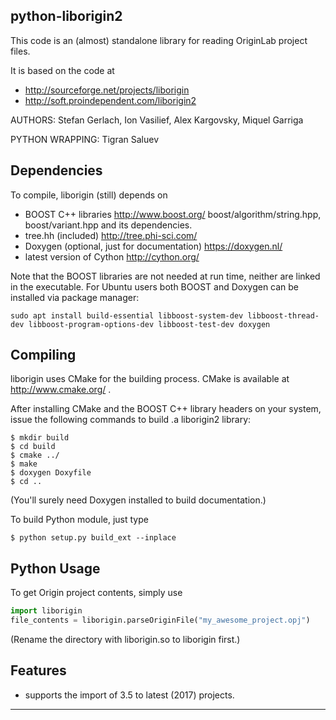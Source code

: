 python-liborigin2
---------------------

This code is an (almost) standalone library for reading OriginLab project files.

It is based on the code at
 * http://sourceforge.net/projects/liborigin
 * http://soft.proindependent.com/liborigin2

AUTHORS:  Stefan Gerlach, Ion Vasilief, Alex Kargovsky, Miquel Garriga

PYTHON WRAPPING: Tigran Saluev

Dependencies
---------------------------------------------------------------------------
To compile, liborigin (still) depends on
 * BOOST C++ libraries  http://www.boost.org/
			boost/algorithm/string.hpp, boost/variant.hpp and its dependencies.
 * tree.hh (included) http://tree.phi-sci.com/
 * Doxygen (optional, just for documentation) https://doxygen.nl/
 * latest version of Cython http://cython.org/

Note that the BOOST libraries are not needed at run time, neither are linked in the executable.
For Ubuntu users both BOOST and Doxygen can be installed via package manager:

	sudo apt install build-essential libboost-system-dev libboost-thread-dev libboost-program-options-dev libboost-test-dev doxygen

Compiling
---------------------------------------------------------------------------
liborigin uses CMake for the building process.
CMake is available at http://www.cmake.org/ .

After installing CMake and the BOOST C++ library headers on your system, issue the following commands
to build .a liborigin2 library:

    $ mkdir build
    $ cd build
    $ cmake ../
    $ make
    $ doxygen Doxyfile
    $ cd ..

(You'll surely need Doxygen installed to build documentation.)

To build Python module, just type

    $ python setup.py build_ext --inplace

Python Usage
---------------------------------------------------------------------------

To get Origin project contents, simply use

```python
import liborigin
file_contents = liborigin.parseOriginFile("my_awesome_project.opj")
```

(Rename the directory with liborigin.so to liborigin first.)

Features
---------------------------------------------------------------------------
 * supports the import of 3.5 to latest (2017) projects.
 
---------------------------------------------------------------------------
